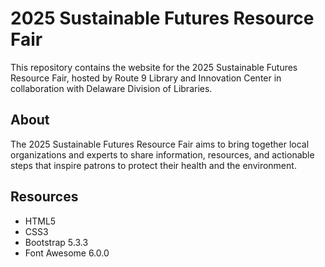# 2025 Sustainable Futures Resource Fair

This repository contains the website for the 2025 Sustainable Futures Resource Fair, hosted by Route 9 Library and Innovation Center in collaboration with Delaware Division of Libraries.

## About

The 2025 Sustainable Futures Resource Fair aims to bring together local organizations and experts to share information, resources, and actionable steps that inspire patrons to protect their health and the environment.

## Resources
- HTML5
- CSS3
- Bootstrap 5.3.3
- Font Awesome 6.0.0